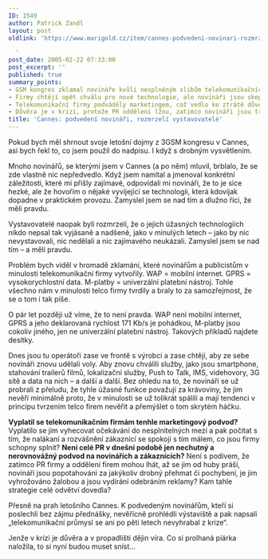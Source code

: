 ```yaml
---
ID: 1549
author: Patrick Zandl
layout: post
oldlink: 'https://www.marigold.cz/item/cannes-podvedeni-novinari-rozmrzeli-vystavovatele

  '
post_date: 2005-02-22 07:33:00
post_excerpt: ''
published: true
summary_points:
- GSM kongres zklamal novináře kvůli nesplněným slibům telekomunikačních firem v minulosti.
- Firmy chtějí opět chválu pro nové technologie, ale novináři jsou skeptičtí.
- Telekomunikační firmy podváděly marketingem, což vedlo ke ztrátě důvěry.
- Důvěra je v krizi, protože PR oddělení lžou, zatímco novináři jsou trestáni.
title: 'Cannes: podvedení novináři, rozmrzelí vystavovatelé'
---
```


<p>Pokud bych měl shrnout svoje letošní dojmy z 3GSM kongresu v Cannes, asi bych řekl to, co jsem použil do nadpisu. I když s drobným vysvětlením. </p>

<p>Mnoho novinářů, se kterými jsem v Cannes (a po něm) mluvil, brblalo, že se zde vlastně nic nepředvedlo. Když jsem  namítal a jmenoval konkrétní záležitosti, které mi přišly zajímavé, odpovídali mi novináři, že to je sice hezké, ale že hovořím o nějaké vyvíjející se technologii, která kdovíjak dopadne v praktickém provozu. Zamyslel jsem se nad tím a dlužno říci, že měli pravdu. </p>

<p>Vystavovatelé naopak byli rozmrzelí, že o jejich úžasných technologiích nikdo nepsal tak vyjásaně a nadšeně, jako v minulých letech – jako by nic nevystavovali, nic nedělali a nic zajímavého neukázali. Zamyslel jsem se nad tím – a měli pravdu. </p>

<p>Problém bych viděl v hromadě zklamání, které novinářům a publicistům v minulosti telekomunikační firmy vytvořily. WAP = mobilní internet. GPRS = vysokorychlostní data. M-platby = univerzální platební nástroj. Tohle všechno nám v minulosti telco firmy tvrdily a braly to za samozřejmost, že se o tom i tak píše. </p>

<p>O pár let později už víme, že to není pravda. WAP není mobilní internet, GPRS a jeho deklarovaná rychlost 171 Kb/s je pohádkou, M-platby jsou cokoliv jiného, jen ne univerzální platební nástroj. Takových příkladů najdete desítky. </p>

<p>Dnes jsou tu operátoři zase ve frontě s výrobci a zase chtějí, aby ze sebe novináři znovu udělali voly. Aby znovu chválili služby, jako jsou smartphone, stahování trailerů filmů, lokalizační služby, Push to Talk, IMS, videhovory, 3G sítě a data na nich – a další a další. Bez ohledu na to, že novináři se už probrali z přeludu, že tyhle úžasné funkce považují za krávoviny, že jim nevěří minimálně proto, že v minulosti se už tolikrát spálili a mají tendenci v principu tvrzením telco firem nevěřit a přemýšlet o tom skrytém háčku. </p>

<p><b>Vyplatil se telekomunikačním firmám tenhle marketingový podvod?</b> Vyplatilo se jim vyhecovat očekávání do nesplnitelných mezí a pak počítat s tím, že nalákaní a rozvášnění zákaznící se spokojí s tím málem, co jsou firmy schopny splnit? <b>Není celé PR v dnešní podobě jen nechutný a nerovnovážný podvod na novinářích a zákaznících?</b> Není s podivem, že zatímco PR firmy a oddělení firem mohou lhát, až se jim od huby práší, novináři jsou popotahováni za jakýkoliv drobný přehmat či pochybení, je jim vyhrožováno žalobou a jsou vydírání odebráním reklamy? Kam tahle strategie celé odvětví dovedla?</p>

<p>Přesně na prah letošního Cannes. K podvedeným novinářům, kteří si poslechli bez zájmu přednášky, nevěřícně prohlédli výstaviště a pak napsali „telekomunikační průmysl se ani po pěti letech nevyhrabal z krize“. </p>

<p>Jenže v krizi je důvěra a v propadlišti dějin víra. Co si prolhaná píárka naložila, to si nyní budou muset sníst...
</p>